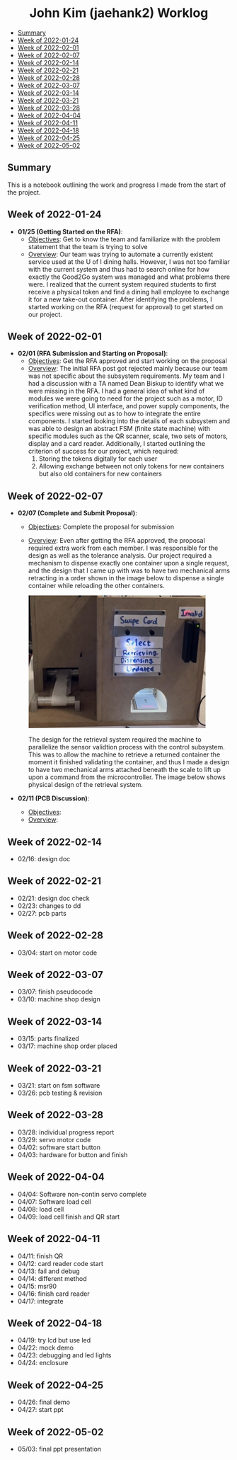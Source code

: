 <h1 align="center"> John Kim (jaehank2) Worklog </h1>


* [Summary](#summary)
* [Week of 2022-01-24](#week-of-2022-01-24)  
* [Week of 2022-02-01](#week-of-2022-02-01)  
* [Week of 2022-02-07](#week-of-2022-02-07)  
* [Week of 2022-02-14](#week-of-2022-02-14)  
* [Week of 2022-02-21](#week-of-2022-02-21)  
* [Week of 2022-02-28](#week-of-2022-02-28)  
* [Week of 2022-03-07](#week-of-2022-03-07)  
* [Week of 2022-03-14](#week-of-2022-03-14)  
* [Week of 2022-03-21](#week-of-2022-03-21)  
* [Week of 2022-03-28](#week-of-2022-03-28)  
* [Week of 2022-04-04](#week-of-2022-04-04)  
* [Week of 2022-04-11](#week-of-2022-04-11)  
* [Week of 2022-04-18](#week-of-2022-04-18)  
* [Week of 2022-04-25](#week-of-2022-04-25)  
* [Week of 2022-05-02](#week-of-2022-05-02)  



## Summary
This is a notebook outlining the work and progress I made from the start of the project.

## Week of 2022-01-24
* **01/25 (Getting Started on the RFA)**:
  * <ins>Objectives</ins>: Get to know the team and familiarize with the problem statement that the team is trying to solve
  * <ins>Overview</ins>: Our team was trying to automate a currently existent service used at the U of I dining halls. However, I was not too familiar with the current system and thus had to search online for how exactly the Good2Go system was managed and what problems there were. I realized that the current system required students to first receive a physical token and find a dining hall employee to exchange it for a new take-out container. After identifying the problems, I started working on the RFA (request for approval) to get started on our project.


## Week of 2022-02-01
* **02/01 (RFA Submission and Starting on Proposal)**:
  * <ins>Objectives</ins>: Get the RFA approved and start working on the proposal
  * <ins>Overview</ins>: The initial RFA post got rejected mainly because our team was not specific about the subsystem requirements. My team and I had a discussion with a TA named Dean Biskup to identify what we were missing in the RFA. I had a general idea of what kind of modules we were going to need for the project such as a motor, ID verification method, UI interface, and power supply components, the specifics were missing out as to how to integrate the entire components. I started looking into the details of each subsystem and was able to design an abstract FSM (finite state machine) with specific modules such as the QR scanner, scale, two sets of motors, display and a card reader. Additionally, I started outlining the criterion of success for our project, which required:
    1. Storing the tokens digitally for each user
    2. Allowing exchange between not only tokens for new containers but also old containers for new containers  

## Week of 2022-02-07
* **02/07 (Complete and Submit Proposal)**:
  * <ins>Objectives</ins>: Complete the proposal for submission
  * <ins>Overview</ins>: Even after getting the RFA approved, the proposal required extra work from each member. I was responsible for the design as well as the tolerance analysis. Our project required a mechanism to dispense exactly one container upon a single request, and the design that I came up with was to have two mechanical arms retracting in a order shown in the image below to dispense a single container while reloading the other containers.
    
    <img src="images/project.png" width="400" height="300">

    The design for the retrieval system required the machine to parallelize the sensor validtion process with the control subsystem. This was to allow the machine to retrieve a returned container the moment it finished validating the container, and thus I made a design to have two mechanical arms attached beneath the scale to lift up upon a command from the microcontroller. The image below shows physical design of the retrieval system.

* **02/11 (PCB Discussion)**:
  * <ins>Objectives</ins>:
  * <ins>Overview</ins>:

## Week of 2022-02-14
* 02/16: design doc

## Week of 2022-02-21
* 02/21: design doc check
* 02/23: changes to dd
* 02/27: pcb parts

## Week of 2022-02-28
* 03/04: start on motor code

## Week of 2022-03-07
* 03/07: finish pseudocode
* 03/10: machine shop design

## Week of 2022-03-14
* 03/15: parts finalized
* 03/17: machine shop order placed

## Week of 2022-03-21
* 03/21: start on fsm software
* 03/26: pcb testing & revision

## Week of 2022-03-28
* 03/28: individual progress report
* 03/29: servo motor code
* 04/02: software start button
* 04/03: hardware for button and finish

## Week of 2022-04-04
* 04/04: Software non-contin servo complete
* 04/07: Software load cell
* 04/08: load cell
* 04/09: load cell finish and QR start

## Week of 2022-04-11
* 04/11: finish QR
* 04/12: card reader code start
* 04/13: fail and debug
* 04/14: different method
* 04/15: msr90
* 04/16: finish card reader
* 04/17: integrate

## Week of 2022-04-18
* 04/19: try lcd but use led
* 04/22: mock demo
* 04/23: debugging and led lights
* 04/24: enclosure

## Week of 2022-04-25
* 04/26: final demo
* 04/27: start ppt

## Week of 2022-05-02
* 05/03: final ppt presentation
